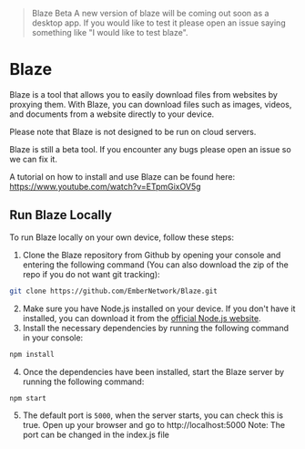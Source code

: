 > Blaze Beta
> A new version of blaze will be coming out soon as a desktop app. If you would like to test it please open an issue saying something like "I would like to test blaze".

# Blaze

Blaze is a tool that allows you to easily download files from websites by proxying them. With Blaze, you can download files such as images, videos, and documents from a website directly to your device.

Please note that Blaze is not designed to be run on cloud servers.

Blaze is still a beta tool. If you encounter any bugs please open an issue so we can fix it.

A tutorial on how to install and use Blaze can be found here: https://www.youtube.com/watch?v=ETpmGixOV5g

## Run Blaze Locally

To run Blaze locally on your own device, follow these steps:

1. Clone the Blaze repository from Github by opening your console and entering the following command (You can also download the zip of the repo if you do not want git tracking):
```bash
git clone https://github.com/EmberNetwork/Blaze.git
```
2. Make sure you have Node.js installed on your device. If you don't have it installed, you can download it from the [official Node.js website](https://nodejs.org).
3. Install the necessary dependencies by running the following command in your console:
```bash
npm install
```
4. Once the dependencies have been installed, start the Blaze server by running the following command:
```bash
npm start
```
5. The default port is `5000`, when the server starts, you can check this is true. Open up your browser and go to http://localhost:5000 
Note: The port can be changed in the index.js file
